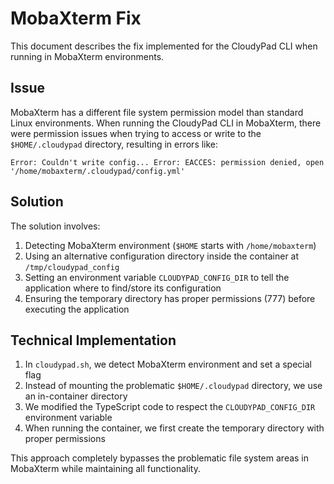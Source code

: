 # MobaXterm Fix

This document describes the fix implemented for the CloudyPad CLI when running in MobaXterm environments.

## Issue

MobaXterm has a different file system permission model than standard Linux environments. When running the CloudyPad CLI in MobaXterm, there were permission issues when trying to access or write to the `$HOME/.cloudypad` directory, resulting in errors like:

```
Error: Couldn't write config... Error: EACCES: permission denied, open '/home/mobaxterm/.cloudypad/config.yml'
```

## Solution

The solution involves:

1. Detecting MobaXterm environment (`$HOME` starts with `/home/mobaxterm`)
2. Using an alternative configuration directory inside the container at `/tmp/cloudypad_config`
3. Setting an environment variable `CLOUDYPAD_CONFIG_DIR` to tell the application where to find/store its configuration
4. Ensuring the temporary directory has proper permissions (777) before executing the application

## Technical Implementation

1. In `cloudypad.sh`, we detect MobaXterm environment and set a special flag
2. Instead of mounting the problematic `$HOME/.cloudypad` directory, we use an in-container directory
3. We modified the TypeScript code to respect the `CLOUDYPAD_CONFIG_DIR` environment variable
4. When running the container, we first create the temporary directory with proper permissions

This approach completely bypasses the problematic file system areas in MobaXterm while maintaining all functionality.
